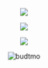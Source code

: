<div align="center">
  <a href="https://budtmo.github.io"><img src="https://github-readme-stats.vercel.app/api?username=budtmo&hide=contribs&count_private=true&show_icons=true"></a>
  
  <a href="https://budtmo.github.io"><img src="https://github-readme-stats.vercel.app/api/top-langs/?username=budtmo"></a>
  
  <a href="https://github.com/ryo-ma/github-profile-trophy"><img src="https://github-profile-trophy.vercel.app/?username=budtmo&row=2&column=3"></a>
  
  <img src="https://komarev.com/ghpvc/?username=budtmo&label=Profile%20views&color=bluestyle=plastic" alt="budtmo" />
</p>
